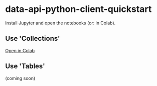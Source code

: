 # data-api-python-client-quickstart

Install Jupyter and open the notebooks (or: in Colab).

## Use 'Collections'

[Open in Colab](https://colab.research.google.com/github/datastaxdevs/data-api-python-client-quickstart/blob/main/astra_db_collections_quickstart.ipynb)

## Use 'Tables'

(coming soon)
